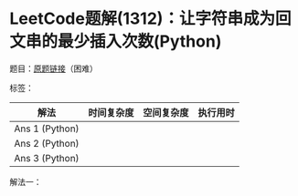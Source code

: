 # LeetCode题解(1312)：让字符串成为回文串的最少插入次数(Python)

题目：[原题链接](https://leetcode-cn.com/problems/minimum-insertion-steps-to-make-a-string-palindrome/)（困难）

标签：

| 解法           | 时间复杂度 | 空间复杂度 | 执行用时 |
| -------------- | ---------- | ---------- | -------- |
| Ans 1 (Python) |            |            |          |
| Ans 2 (Python) |            |            |          |
| Ans 3 (Python) |            |            |          |

解法一：

